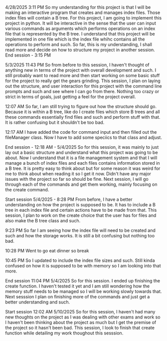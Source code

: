 4/28/2025 3:11 PM
So my understanding for this project is that I will be making an interactive program that creates and manages index files. Those index files will contain a B tree. For this project, I am going to implement this project in python. It will be interactive in the sense that the user can input various commands as arguments which performs operations on an index file that is represented by the B tree. I understand that this project will be implemented in one file which is the index file whihc contains all the operations to perform and such. So far, this is my understanding, I shall read more and decide on how to structure my project in another session.
End session - 3:15 PM

5/3/2025 11:43 PM
So from before to this session, I haven't thought of anything new in terms of the project with overall development and such. I still probably want to read more and then start working on some basic stuff for the project to really get the gears grinding. This session, I plan on laying out the structure, and user interaction for this project with the command line prompts and such and see where I can go from there. Nothing too crazy or strict in terms of goals, just getting a feel for the project overall.

12:07 AM
So far, I am still trying to figure out how the structure should go. Because it is within a B tree, like do I create files which store B trees and all these commands essentially find files and such and perform stuff with that. It is rather confusing but it shouldn't be too bad.

12:17 AM
I have added the code for command input and then filled out the fileManager class. Now I have to add some speciics to that class and adjust.

End session - 12:18 AM - 5/4/2025
So for this session, it was mainly to just lay out a basic structure and understand what this project was going to be about. Now I understand that it is a file management system and that I will manage a bunch of index files and each files contains information stored in a B tree. It is pretty easy to think about but for some reason it was weird for me to think about when reading it so I get it now. Didn't have any major issues with the project so far so should be fine. Next session, I will go through each of the commands and get them working, mainly focusing on the create command.

Start session 5/4/2025 - 8:28 PM
From before, I have a better understanding on how the project is supposed to be. It has to include a B tree in each index file and certain actions have to be made from that. This session, I plan to work on the create choice that the user has for files and also make the B tree class and such.

9:23 PM
So far I am seeing how the index file will need to be created and such and how the storage works. It is still a bit confusing but nothing too bad.

10:28 PM
Went to go eat dinner so break

10:45 PM
So I updated to include the index file sizes and such. Still kinda confused on how it is supposed to be with memory so I am looking into that more.

End session 11:04 PM 5/4/2025
So for this session. I ended up finishing the create function. I haven't tested it yet and I am still wondering how the memory stuff needs to be managed so I will be working slowly towards that. Next sesssion I plan on finishing more of the commands and just get a better understanding and such.

Start session 12:02 AM 5/10/2025
So for this session, I haven't had many new thoughts on the project as I was dealing with other exams and work so I haven't been thinking about the project as much but I get the premise of the project so it hasn't been bad. This session, I look to finish that create function while detailing my work thoughout this sesssion.
